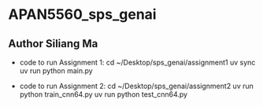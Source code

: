# APAN5560_sps_genai

## Author Siliang Ma

- code to run Assignment 1:
cd ~/Desktop/sps_genai/assignment1
uv sync
uv run python main.py

- code to run Assignment 2:
cd ~/Desktop/sps_genai/assignment2
uv run python train_cnn64.py
uv run python test_cnn64.py
